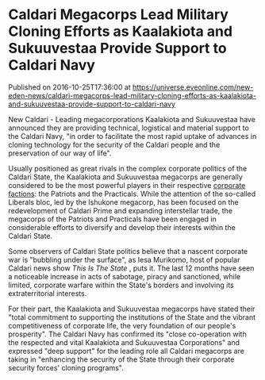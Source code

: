 # Caldari Megacorps Lead Military Cloning Efforts as Kaalakiota and Sukuuvestaa Provide Support to Caldari Navy
Published on 2016-10-25T17:36:00 at https://universe.eveonline.com/new-eden-news/caldari-megacorps-lead-military-cloning-efforts-as-kaalakiota-and-sukuuvestaa-provide-support-to-caldari-navy

New Caldari - Leading megacorporations Kaalakiota and Sukuuvestaa have announced they are providing technical, logistical and material support to the Caldari Navy, "in order to facilitate the most rapid uptake of advances in cloning technology for the security of the Caldari people and the preservation of our way of life".

Usually positioned as great rivals in the complex corporate politics of the Caldari State, the Kaalakiota and Sukuuvestaa megacorps are generally considered to be the most powerful players in their respective [corporate factions](https://community.eveonline.com/backstory/chronicles/state-factionalism/): the Patriots and the Practicals. While the attention of the so-called Liberals bloc, led by the Ishukone megacorp, has been focused on the redevelopment of Caldari Prime and expanding interstellar trade, the megacorps of the Patriots and Practicals have been engaged in considerable efforts to diversify and develop their interests within the Caldari State.

Some observers of Caldari State politics believe that a nascent corporate war is "bubbling under the surface", as Iesa Murikomo, host of popular Caldari news show _This Is The State_ , puts it. The last 12 months have seen a noticeable increase in acts of sabotage, piracy and sanctioned, while limited, corporate warfare within the State's borders and involving its extraterritorial interests.

For their part, the Kaalakiota and Sukuuvestaa megacorps have stated their "total commitment to supporting the institutions of the State and the vibrant competitiveness of corporate life, the very foundation of our people's prosperity". The Caldari Navy has confirmed its "close co-operation with the respected and vital Kaalakiota and Sukuuvestaa Corporations" and expressed "deep support" for the leading role all Caldari megacorps are taking in "enhancing the security of the State through their corporate security forces' cloning programs".
